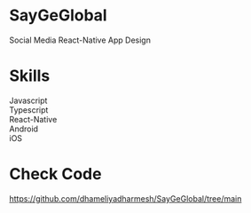 # SayGeGlobal
Social Media React-Native App Design

# Skills
Javascript<br/>
Typescript<br/>
React-Native<br/>
Android<br/>
iOS<br/>


# Check Code
[https://github.com/dhameliyadharmesh/SayGeGlobal/tree/main
](https://github.com/dhameliyadharmesh/SayGeGlobal/tree/main)
